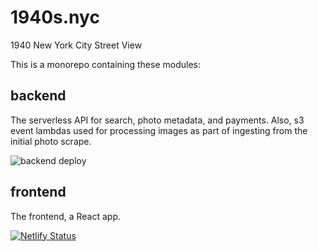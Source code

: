 # 1940s.nyc
1940 New York City Street View


This is a monorepo containing these modules:

## backend
The serverless API for search, photo metadata, and payments. 
Also, s3 event lambdas used for processing images as part of ingesting from the initial photo scrape.

![backend deploy](https://github.com/jboolean/1940s.nyc/actions/workflows/backend-deploy.yml/badge.svg)

## frontend
The frontend, a React app.

[![Netlify Status](https://api.netlify.com/api/v1/badges/29e76d8d-f9ba-4afa-bc07-c89fc03e570a/deploy-status)](https://app.netlify.com/sites/1940s-nyc/deploys)

